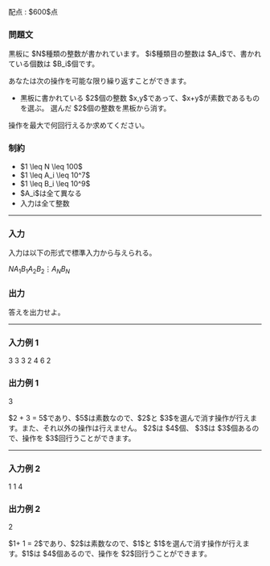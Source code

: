 
<div>

<span>

<span>

<p>
配点 : $600$点
</p>

<div>

<section>

### **問題文**

<p>
黒板に $N$種類の整数が書かれています。 $i$種類目の整数は $A_i$で、書かれている個数は $B_i$個です。
</p>

<p>
あなたは次の操作を可能な限り繰り返すことができます。
</p>

<ul>

<li>
黒板に書かれている $2$個の整数 $x,y$であって、$x+y$が素数であるものを選ぶ。 選んだ $2$個の整数を黒板から消す。
</li>

</ul>

<p>
操作を最大で何回行えるか求めてください。
</p>

</section>

</div>

<div>

<section>

### **制約**

<ul>

<li>
$1 \leq N \leq 100$
</li>

<li>
$1 \leq A_i \leq 10^7$
</li>

<li>
$1 \leq B_i \leq 10^9$
</li>

<li>
$A_i$は全て異なる
</li>

<li>
入力は全て整数
</li>

</ul>

</section>

</div>

---

<div>

<div>

<section>

### **入力**

<p>
入力は以下の形式で標準入力から与えられる。
</p>

<div>

$N$$A_1$$B_1$$A_2$$B_2$$\vdots$$A_N$$B_N$
</div>

</section>

</div>

<div>

<section>

### **出力**

<p>
答えを出力せよ。
</p>

</section>

</div>

</div>

---

<div>

<section>

### **入力例 1**

<div>

3
3 3
2 4
6 2

</div>

</section>

</div>

<div>

<section>

### **出力例 1**

<div>

3

</div>

<p>
$2 + 3 = 5$であり、$5$は素数なので、$2$と $3$を選んで消す操作が行えます。また、それ以外の操作は行えません。 $2$は $4$個、 $3$は $3$個あるので、操作を $3$回行うことができます。
</p>

</section>

</div>

---

<div>

<section>

### **入力例 2**

<div>

1
1 4

</div>

</section>

</div>

<div>

<section>

### **出力例 2**

<div>

2

</div>

<p>
$1+ 1 = 2$であり、$2$は素数なので、$1$と $1$を選んで消す操作が行えます。$1$は $4$個あるので、操作を $2$回行うことができます。
</p>

</section>

</div>

</span>

</span>

</div>
